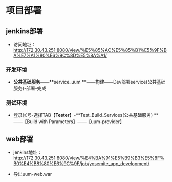 # 项目部署

## jenkins部署

* 访问地址：http://172.30.43.251:8080/view/%E5%85%AC%E5%85%B1%E5%9F%BA%E7%A1%80%E6%9C%8D%E5%8A%A1/

### 开发环境

* **公共基础服务**——**service_uum **——构建——Dev部署service(公共基础服务)-部署-完成
    
### 测试环境

*   登录帐号-选择TAB【**Tester**】-**Test_Build_Services(公共基础服务) **——【Build with Parameters】——【uum-provider】        

## web部署

*    jenkins地址：    http://172.30.43.251:8080/view/%E4%BA%91%E5%B9%B3%E5%8F%B0%E4%B8%80%E6%9C%9F/job/yosemite_app_development/


* 导出uum-web.war
